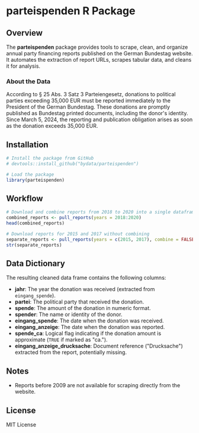 # parteispenden R Package

## Overview
The **parteispenden** package provides tools to scrape, clean, and organize annual party financing reports published on the German Bundestag website. It automates the extraction of report URLs, scrapes tabular data, and cleans it for analysis.

### About the Data

According to § 25 Abs. 3 Satz 3 Parteiengesetz, donations to political parties exceeding 35,000 EUR must be reported immediately to the President of the German Bundestag. These donations are promptly published as Bundestag printed documents, including the donor's identity. Since March 5, 2024, the reporting and publication obligation arises as soon as the donation exceeds 35,000 EUR.

## Installation
```r
# Install the package from GitHub 
# devtools::install_github("bydata/parteispenden")

# Load the package
library(parteispenden)
```

## Workflow

```r
# Download and combine reports from 2018 to 2020 into a single dataframe
combined_reports <- pull_reports(years = 2018:2020)
head(combined_reports)

# Download reports for 2015 and 2017 without combining
separate_reports <- pull_reports(years = c(2015, 2017), combine = FALSE)
str(separate_reports)
```

## Data Dictionary

The resulting cleaned data frame contains the following columns:
  
  - **jahr**: The year the donation was received (extracted from `eingang_spende`).
- **partei**: The political party that received the donation.
- **spende**: The amount of the donation in numeric format.
- **spender**: The name or identity of the donor.
- **eingang_spende**: The date when the donation was received.
- **eingang_anzeige**: The date when the donation was reported.
- **spende_ca**: Logical flag indicating if the donation amount is approximate (`TRUE` if marked as "ca.").
- **eingang_anzeige_drucksache**: Document reference ("Drucksache") extracted from the report, potentially missing.

## Notes
- Reports before 2009 are not available for scraping directly from the website.

## License
MIT License


